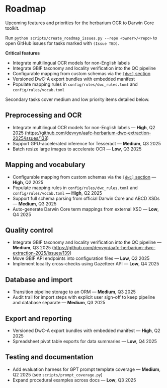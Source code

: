 # Roadmap

Upcoming features and priorities for the herbarium OCR to Darwin Core toolkit.

Run `python scripts/create_roadmap_issues.py --repo <owner>/<repo>` to open GitHub issues for tasks marked with `(Issue TBD)`.

**Critical features**
- Integrate multilingual OCR models for non-English labels
- Integrate GBIF taxonomy and locality verification into the QC pipeline
- Configurable mapping from custom schemas via the [`[dwc]` section](configuration.md)
- Versioned DwC-A export bundles with embedded manifest
- Populate mapping rules in `config/rules/dwc_rules.toml` and `config/rules/vocab.toml`

Secondary tasks cover medium and low priority items detailed below.

## Preprocessing and OCR

- Integrate multilingual OCR models for non-English labels — **High**, Q2 2025 (https://github.com/devvyn/aafc-herbarium-dwc-extraction-2025/issues/138)
- Support GPU-accelerated inference for Tesseract — **Medium**, Q3 2025
- Batch resize large images to accelerate OCR — **Low**, Q3 2025

## Mapping and vocabulary

- Configurable mapping from custom schemas via the [`[dwc]` section](configuration.md) — **High**, Q2 2025
- Populate mapping rules in `config/rules/dwc_rules.toml` and `config/rules/vocab.toml` — **High**, Q2 2025
- Support full schema parsing from official Darwin Core and ABCD XSDs — **Medium**, Q3 2025
- Auto-generate Darwin Core term mappings from external XSD — **Low**, Q4 2025

## Quality control

- Integrate GBIF taxonomy and locality verification into the QC pipeline — **Medium**, Q3 2025 (https://github.com/devvyn/aafc-herbarium-dwc-extraction-2025/issues/139)
- Move GBIF API endpoints into configuration files — **Low**, Q2 2025
- Implement locality cross-checks using Gazetteer API — **Low**, Q4 2025

## Database and import

- Transition pipeline storage to an ORM — **Medium**, Q3 2025
- Audit trail for import steps with explicit user sign-off to keep pipeline and database separate — **Medium**, Q3 2025

## Export and reporting

- Versioned DwC-A export bundles with embedded manifest — **High**, Q2 2025
- Spreadsheet pivot table exports for data summaries — **Low**, Q4 2025

## Testing and documentation

- Add evaluation harness for GPT prompt template coverage — **Medium**, Q2 2025 (see `scripts/prompt_coverage.py`)
- Expand procedural examples across docs — **Low**, Q3 2025
